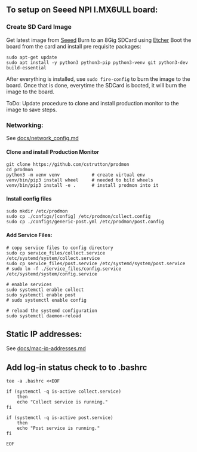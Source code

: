 ## To setup on Seeed NPI I.MX6ULL board:

### Create SD Card Image
Get latest image from [Seeed](https://files.seeedstudio.com/linux/NPi+i.MX6ULL/imx6ull-debian-buster-console-armhf-latest-2gb.img.xz)
Burn to an 8Gig SDCard using [Etcher](https://www.balena.io/etcher/)
Boot the board from the card and install pre requisite packages:
```
sudo apt-get update
sudo apt install -y python3 python3-pip python3-venv git python3-dev build-essential
```
After everything is installed, use `sudo fire-config` to burn the image to the board.  Once that is done, everytime the SDCard is booted, it will burn the image to the board.  

ToDo:  Update procedure to clone and install production monitor to the image to save steps.

### Networking:
See [docs/network_config.md](docs/network_config.md)

#### Clone and install Production Monitor
```
git clone https://github.com/cstrutton/prodmon
cd prodmon
python3 -m venv venv            # create virtual env
venv/bin/pip3 install wheel     # needed to bild wheels 
venv/bin/pip3 install -e .      # install prodmon into it
```

#### Install config files
```
sudo mkdir /etc/prodmon
sudo cp ./configs/[config] /etc/prodmon/collect.config
sudo cp ./configs/generic-post.yml /etc/prodmon/post.config
```

#### Add Service Files:
```
# copy service files to config directory
sudo cp service_files/collect.service /etc/systemd/system/collect.service
sudo cp service_files/post.service /etc/systemd/system/post.service
# sudo ln -f ./service_files/config.service /etc/systemd/system/config.service

# enable services
sudo systemctl enable collect
sudo systemctl enable post
# sudo systemctl enable config

# reload the systemd configuration
sudo systemctl daemon-reload
```

## Static IP addresses:
See [docs/mac-ip-addresses.md](docs/mac-ip-addresses.md)

## Add log-in status check to to .bashrc ##

```
tee -a .bashrc <<EOF

if (systemctl -q is-active collect.service)
    then
    echo "Collect service is running."
fi

if (systemctl -q is-active post.service)
    then
    echo "Post service is running."
fi

EOF
``` 
